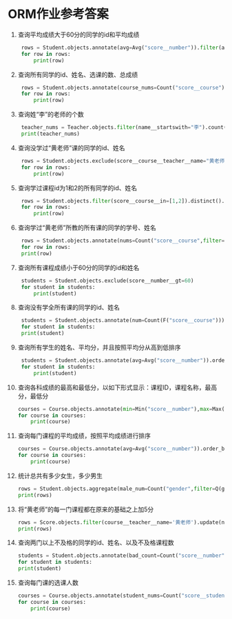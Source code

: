 # ORM作业参考答案

1. 查询平均成绩大于60分的同学的id和平均成绩
   ```python
    rows = Student.objects.annotate(avg=Avg("score__number")).filter(avg__gte=60).values("id","avg")
    for row in rows:
        print(row)
   ```
2. 查询所有同学的id、姓名、选课的数、总成绩
   ```python
    rows = Student.objects.annotate(course_nums=Count("score__course"),total_score=Sum("score__number")).values("id","name","course_nums","total_score")
    for row in rows:
        print(row)
   ```
3. 查询姓“李”的老师的个数
   ```python
    teacher_nums = Teacher.objects.filter(name__startswith="李").count()
    print(teacher_nums)
   ```
4. 查询没学过“黄老师”课的同学的id、姓名
   ```python
    rows = Student.objects.exclude(score__course__teacher__name="黄老师").values('id','name')
    for row in rows:
        print(row)
   ```
5. 查询学过课程id为1和2的所有同学的id、姓名
   ```python
    rows = Student.objects.filter(score__course__in=[1,2]).distinct().values('id','name')
    for row in rows:
        print(row)
   ```
6. 查询学过“黄老师”所教的所有课的同学的学号、姓名
   ```python
    rows = Student.objects.annotate(nums=Count("score__course",filter=Q(score__course__teacher__name='黄老师'))).filter(nums=Course.objects.filter(teacher__name='黄老师').count()).values('id','name')
    for row in rows:
    print(row)
   ```
7. 查询所有课程成绩小于60分的同学的id和姓名
   ```python
    students = Student.objects.exclude(score__number__gt=60)
    for student in students:
        print(student)
   ```
8. 查询没有学全所有课的同学的id、姓名
   ```python
    students = Student.objects.annotate(num=Count(F("score__course"))).filter(num__lt=Course.objects.count()).values('id','name')
    for student in students:
    print(student)
   ```
9. 查询所有学生的姓名、平均分，并且按照平均分从高到低排序
   ```python
    students = Student.objects.annotate(avg=Avg("score__number")).order_by("-avg").values('name','avg')
    for student in students:
        print(student)
   ```
10. 查询各科成绩的最高和最低分，以如下形式显示：课程ID，课程名称，最高分，最低分
    ```python
    courses = Course.objects.annotate(min=Min("score__number"),max=Max("score__number")).values("id",'name','min','max')
    for course in courses:
        print(course)
    ```
11. 查询每门课程的平均成绩，按照平均成绩进行排序
    ```python
    courses = Course.objects.annotate(avg=Avg("score__number")).order_by('avg').values('id','name','avg')
    for course in courses:
        print(course)
    ```
12. 统计总共有多少女生，多少男生
    ```python
    rows = Student.objects.aggregate(male_num=Count("gender",filter=Q(gender=1)),female_num=Count("gender",filter=Q(gender=2)))
    print(rows)
    ```
13. 将“黄老师”的每一门课程都在原来的基础之上加5分
    ```python
    rows = Score.objects.filter(course__teacher__name='黄老师').update(number=F("number")+5)
    print(rows)
    ```
14. 查询两门以上不及格的同学的id、姓名、以及不及格课程数
    ```python
    students = Student.objects.annotate(bad_count=Count("score__number",filter=Q(score__number__lt=60))).filter(bad_count__gte=2).values('id','name','bad_count')
    for student in students:
    print(student)
    ```
15. 查询每门课的选课人数
    ```python
    courses = Course.objects.annotate(student_nums=Count("score__student")).values('id','name','student_nums')
    for course in courses:
        print(course)
    ```



